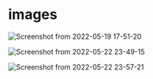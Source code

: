 # images

![Screenshot from 2022-05-19 17-51-20](https://user-images.githubusercontent.com/96740928/169701204-50aeb2d7-7eb0-4616-862b-7dd3f4042fda.png)

![Screenshot from 2022-05-22 23-49-15](https://user-images.githubusercontent.com/96740928/169710067-603e463f-392b-45ad-b78b-27ab4e35fd3c.png)


![Screenshot from 2022-05-22 23-57-21](https://user-images.githubusercontent.com/96740928/169710328-e3ff0b29-68be-4b58-bb8a-b0971d3616df.png)
